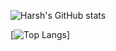 ![Harsh's GitHub stats](https://github-readme-stats.vercel.app/api?username=tmnrp&show_icons=true&theme=dark)

[![Top Langs](https://github-readme-stats.vercel.app/api/top-langs/?username=tmnrp&layout=compact)]
